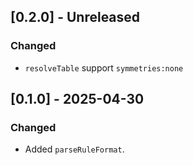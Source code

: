 ## [0.2.0] - Unreleased

### Changed

- `resolveTable` support `symmetries:none`

## [0.1.0] - 2025-04-30

### Changed

- Added `parseRuleFormat`.
